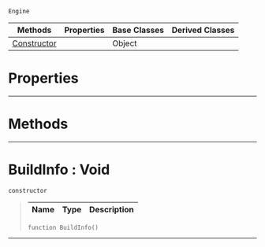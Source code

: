  `Engine`

|Methods|Properties|Base Classes|Derived Classes|
|---|---|---|---|
|[ Constructor](buildinfo.md#buildinfo-void)| |Object| |


 #  Properties


---  
 #  Methods


---  
 #  BuildInfo : Void

 `constructor`

> 
> |Name|Type|Description|
> |---|---|---|
> ```TS:Nada
> function BuildInfo()
> ``` 


---  
 

 